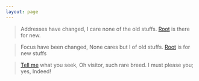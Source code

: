 ```yaml
---
layout: page
---
```


> Addresses have changed,
I care none of the old stuffs.
[Root](/) is there for new.

> Focus have been changed,
None cares but I of old stuffs.
[Root](/) is for new stuffs

> [Tell me](/contact/) what you seek,
Oh visitor, such rare breed.
I must please you; yes, Indeed!